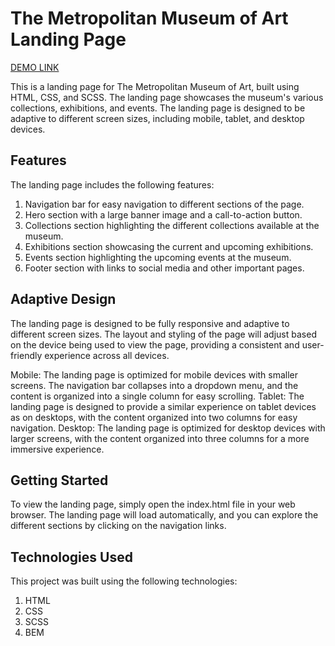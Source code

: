 # The Metropolitan Museum of Art Landing Page

[DEMO LINK](https://vanyachyzh.github.io/landing_MET/)
 
This is a landing page for The Metropolitan Museum of Art, built using HTML, CSS, and SCSS. The landing page showcases the museum's various collections, exhibitions, and events. The landing page is designed to be adaptive to different screen sizes, including mobile, tablet, and desktop devices.

## Features

The landing page includes the following features:

1. Navigation bar for easy navigation to different sections of the page.
2. Hero section with a large banner image and a call-to-action button.
3. Collections section highlighting the different collections available at the museum.
4. Exhibitions section showcasing the current and upcoming exhibitions.
5. Events section highlighting the upcoming events at the museum.
6. Footer section with links to social media and other important pages.

## Adaptive Design

The landing page is designed to be fully responsive and adaptive to different screen sizes. The layout and styling of the page will adjust based on the device being used to view the page, providing a consistent and user-friendly experience across all devices.

Mobile: The landing page is optimized for mobile devices with smaller screens. The navigation bar collapses into a dropdown menu, and the content is organized into a single column for easy scrolling.
Tablet: The landing page is designed to provide a similar experience on tablet devices as on desktops, with the content organized into two columns for easy navigation.
Desktop: The landing page is optimized for desktop devices with larger screens, with the content organized into three columns for a more immersive experience.

## Getting Started

To view the landing page, simply open the index.html file in your web browser. The landing page will load automatically, and you can explore the different sections by clicking on the navigation links.

## Technologies Used

This project was built using the following technologies:

1. HTML
2. CSS
3. SCSS
4. BEM
